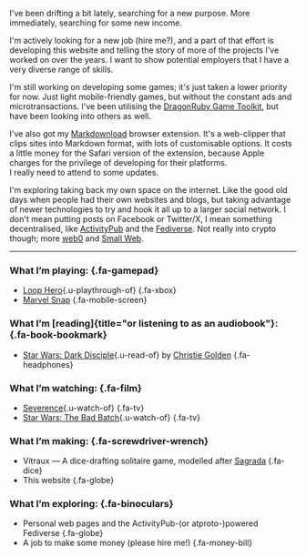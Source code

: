 I've been drifting a bit lately, searching for a new purpose.
More immediately, searching for some new income.

I'm actively looking for a new job (hire me?), and a part of that effort is
developing this website and telling the story of more of the projects I've worked
on over the years. I want to show potential employers that I have a very diverse
range of skills.

I'm still working on developing some games; it's just taken a lower priority for
now. Just light mobile-friendly games, but without the constant ads and
microtransactions. I've been utilising the
[DragonRuby Game Toolkit](https://dragonruby.org/toolkit/game), but have been
looking into others as well.

I've also got my [Markdownload](https://github.com/deathau/markdownload) browser
extension. It's a web-clipper that clips sites into Markdown format, with lots of
customisable options. It costs a little money for the Safari version of the extension,
because Apple charges for the privilege of developing for their platforms.  
I really need to attend to some updates.

I'm exploring taking back my own space on the internet.
Like the good old days when people had their own websites and blogs, but taking
advantage of newer technologies to try and hook it all up to a larger social network.
I don't mean putting posts on Facebook or Twitter/X, I mean something decentralised,
like [ActivityPub](https://activitypub.rocks) and the
[Fediverse](https://fediverse.party). Not really into crypto though; more
[web0](https://web0.small-web.org/) and
[Small Web](https://ar.al/2020/08/07/what-is-the-small-web/).

---

### What I’m playing: {.fa-gamepad}
- [Loop Hero](https://www.igdb.com/g/317h){.u-playthrough-of} {.fa-xbox}
- [Marvel Snap](https://www.igdb.com/g/4c2v) {.fa-mobile-screen}

### What I’m [reading]{title="or listening to as an audiobook"}: {.fa-book-bookmark}
- [Star Wars: Dark Disciple](https://openlibrary.org/works/OL20662988W){.u-read-of} by [Christie Golden](https://openlibrary.org/authors/OL3089547A) {.fa-headphones}

### What I’m watching: {.fa-film}
- [Severence](https://www.imdb.com/title/tt11280740/){.u-watch-of} {.fa-tv}
- [Star Wars: The Bad Batch](https://www.imdb.com/title/tt12708542/){.u-watch-of} {.fa-tv}

### What I’m making: {.fa-screwdriver-wrench}
- Vitraux — A dice-drafting solitaire game, modelled after [Sagrada](https://boardgamegeek.com/boardgame/199561/sagrada) {.fa-dice}
- This website {.fa-globe}

### What I’m exploring: {.fa-binoculars}
- Personal web pages and the ActivityPub-(or atproto-)powered Fediverse {.fa-globe}
- A job to make some money (please hire me!) {.fa-money-bill}
